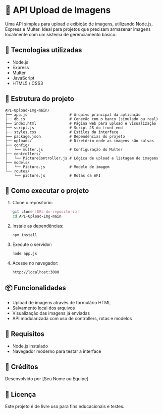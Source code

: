 # 📸 API Upload de Imagens

Uma API simples para upload e exibição de imagens, utilizando Node.js, Express e Multer. Ideal para projetos que precisam armazenar imagens localmente com um sistema de gerenciamento básico.

## 🚀 Tecnologias utilizadas

- Node.js
- Express
- Multer
- JavaScript
- HTML5 / CSS3

## 📁 Estrutura do projeto

```
API-Upload-Img-main/
├── app.js                   # Arquivo principal da aplicação
├── db.js                    # Conexão com o banco (simulado ou real)
├── index.html               # Página web para upload e visualização
├── script.js                # Script JS do front-end
├── styles.css               # Estilos da interface
├── package.json             # Dependências do projeto
├── uploads/                 # Diretório onde as imagens são salvas
├── config/
│   └── multer.js            # Configuração do Multer
├── controllers/
│   └── PictureController.js # Lógica de upload e listagem de imagens
├── models/
│   └── Picture.js           # Modelo de imagem
└── routes/
    └── picture.js           # Rotas da API
```

## 🔧 Como executar o projeto

1. Clone o repositório:
   ```bash
   git clone [URL-do-repositório]
   cd API-Upload-Img-main
   ```

2. Instale as dependências:
   ```bash
   npm install
   ```

3. Execute o servidor:
   ```bash
   node app.js
   ```

4. Acesse no navegador:
   ```
   http://localhost:3000
   ```

## 📦 Funcionalidades

- Upload de imagens através de formulário HTML
- Salvamento local dos arquivos
- Visualização das imagens já enviadas
- API modularizada com uso de controllers, rotas e modelos

## 📌 Requisitos

- Node.js instalado
- Navegador moderno para testar a interface

## 👥 Créditos

Desenvolvido por [Seu Nome ou Equipe].

## 📄 Licença

Este projeto é de livre uso para fins educacionais e testes.
